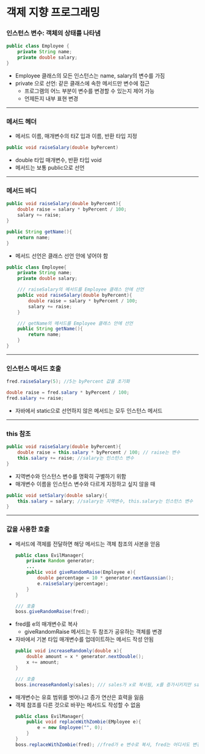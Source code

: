 # 객제 지향 프로그래밍 
### 인스턴스 변수: 객체의 상태를 나타냄 

```JAVA
public class Employee {
    private String name;
    private double salary;
}
```
- Employee 클래스의 모든 인스턴스는 name, salary의 변수를 가짐 
- private 으로 선언: 같은 클래스에 속한 메서드만 변수에 접근
    - 프로그램의 어느 부분이 변수를 변경할 수 있는지 제어 가능
    - 언제든지 내부 표현 변경

----

### 메서드 헤더
- 메서드 이름, 매개변수의 타Z
입과 이름, 반환 타입 지정 
```JAVA
public void raiseSalary(double byPercent)
```
- double 타입 매개변수, 반환 타입 void
- 메서드는 보통 public으로 선언
---
### 메서드 바디 
```JAVA 
public void raiseSalary(double byPercent){
    double raise = salary * byPercent / 100;
    salary += raise;
}

public String getName(){
    return name;
}
```
- 메서드 선언은 클래스 선언 안에 넣어야 함 
```JAVA
public class Employee{
    private String name;
    private double salary;

    /// raiseSalary의 메서드를 Employee 클래스 안에 선언 
    public void raiseSalary(double byPercent){
        double raise = salary * byPercent / 100;
        salary += raise;
    }

    /// getName의 메서드를 Employee 클래스 안에 선언 
    public String getName(){
        return name;
    }
}
```
---
### 인스턴스 메서드 호출 
```JAVA
fred.raiseSalary(5); //5는 byPercent 값을 초기화

double raise = fred.salary * byPercent / 100;
fred.salary += raise;

```
- 자바에서 static으로 선언하지 않은 메서드는 모두 인스턴스 메서드
---
### this 참조
```JAVA
public void raiseSalary(double byPercent){
    double raise = this.salary * byPercent / 100; // raise는 변수
    this.salary += raise; //salary는 인스턴스 변수
}
```
- 지역변수와 인스턴스 변수를 명확히 구별하기 위함 
- 매개변수 이름을 인스턴스 변수와 다르게 지정하고 싶지 않을 때 
```JAVA
public void setSalary(double salary){
    this.salary = salary; //salary는 지역변수, this.salary는 인스턴스 변수
}
```
- ---
### 값을 사용한 호출 
- 메서드에 객체를 전달하면 해당 메서드는 객체 참조의 사본을 얻음 
    ```JAVA
    public class EvilManager{
        private Random generator;
        ...
        public void giveRandomRaise(Employee e){
            double percentage = 10 * generator.nextGaussian();
            e.raiseSalary(percentage);
        }
    }

    /// 호출
    boss.giveRandomRaise(fred);
    ```
- fred를 e의 매개변수로 복사
    - giveRandomRaise 메서드는 두 참조가 공유하는 객체를 변경
- 자바에서 기본 타입 매개변수를 업데이트하는 메서드 작성 안됨
    ```JAVA
    public void increaseRandomly(double x){
        double amount = x * generator.nextDouble();
        x += amount;
    }

    /// 호출
    boss.increaseRandomly(sales); /// sales가 x로 복사됨, x를 증가시키지만 sales는 변하지 않음 
    ```
- 매개변수는 유효 범위를 벗어나고 증가 연산은 효력을 잃음 
- 객체 참조를 다른 것으로 바꾸는 메서드도 작성할 수 없음 
    ```JAVA
    public class EvilManager{
        public void replaceWithZombie(EMployee e){
            e = new Employee("", 0);
        }
    }
    boss.replaceWithZombie(fred); //fred가 e 변수로 복사, fred는 어디서도 변경되지 않음 
    ```




 
